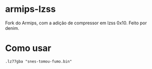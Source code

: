 # armips-lzss

Fork do Armips, com a adição de compressor em lzss 0x10. Feito por denim.

# Como usar

```
.lz77gba "snes-tomou-fumo.bin"
```